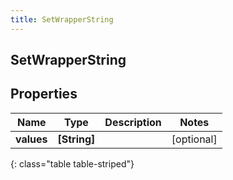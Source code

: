 ```yaml
---
title: SetWrapperString
---
```

## SetWrapperString

## Properties

|Name | Type | Description | Notes|
|------------ | ------------- | ------------- | -------------|
| **values** | **[String]** |  | [optional] |
{: class="table table-striped"}


